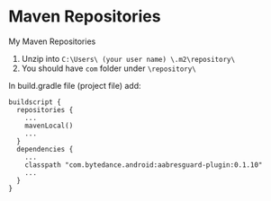 # Maven Repositories
My Maven Repositories


1) Unzip into `C:\Users\ (your user name) \.m2\repository\`
2) You should have `com` folder under `\repository\`


In build.gradle file (project file) add:
````
buildscript {
  repositories {
    ...
    mavenLocal()
    ...
  }
  dependencies {
    ...
    classpath "com.bytedance.android:aabresguard-plugin:0.1.10"
    ...
  }
}
````
